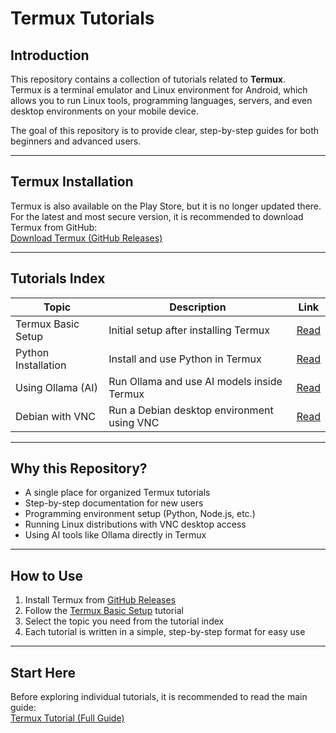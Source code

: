 # Termux Tutorials

## Introduction
This repository contains a collection of tutorials related to **Termux**.  
Termux is a terminal emulator and Linux environment for Android, which allows you to run Linux tools, programming languages, servers, and even desktop environments on your mobile device.

The goal of this repository is to provide clear, step-by-step guides for both beginners and advanced users.

---

## Termux Installation
Termux is also available on the Play Store, but it is no longer updated there.  
For the latest and most secure version, it is recommended to download Termux from GitHub:  
[Download Termux (GitHub Releases)](https://github.com/termux/termux-app/releases)

---

## Tutorials Index
| Topic | Description | Link |
|-------|-------------|------|
| Termux Basic Setup | Initial setup after installing Termux | [Read](./termux-basic.md) |
| Python Installation | Install and use Python in Termux | [Read](./python-install.md) |
| Using Ollama (AI) | Run Ollama and use AI models inside Termux | [Read](./ollama-ai-termux.md) |
| Debian with VNC | Run a Debian desktop environment using VNC | [Read](./debian-vnc.md) |

---

## Why this Repository?
- A single place for organized Termux tutorials  
- Step-by-step documentation for new users  
- Programming environment setup (Python, Node.js, etc.)  
- Running Linux distributions with VNC desktop access  
- Using AI tools like Ollama directly in Termux  

---

## How to Use
1. Install Termux from [GitHub Releases](https://github.com/termux/termux-app/releases)  
2. Follow the [Termux Basic Setup](./termux-basic.md) tutorial  
3. Select the topic you need from the tutorial index  
4. Each tutorial is written in a simple, step-by-step format for easy use  

---

## Start Here
Before exploring individual tutorials, it is recommended to read the main guide:  
[Termux Tutorial (Full Guide)](./termux-tutorial.md)
